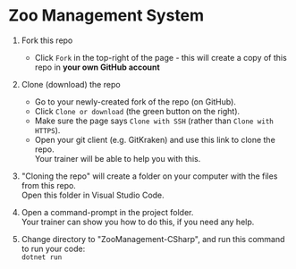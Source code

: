 # Zoo Management System

1. Fork this repo

   - Click `Fork` in the top-right of the page - this will create a copy of this repo in **your own GitHub account**

2. Clone (download) the repo

   - Go to your newly-created fork of the repo (on GitHub).
   - Click `Clone or download` (the green button on the right).
   - Make sure the page says `Clone with SSH` (rather than `Clone with HTTPS`).
   - Open your git client (e.g. GitKraken) and use this link to clone the repo.  
     Your trainer will be able to help you with this.

3. "Cloning the repo" will create a folder on your computer with the files from this repo.  
   Open this folder in Visual Studio Code.

4. Open a command-prompt in the project folder.  
   Your trainer can show you how to do this, if you need any help.

5. Change directory to "ZooManagement-CSharp", and run this command to run your code:  
   `dotnet run`